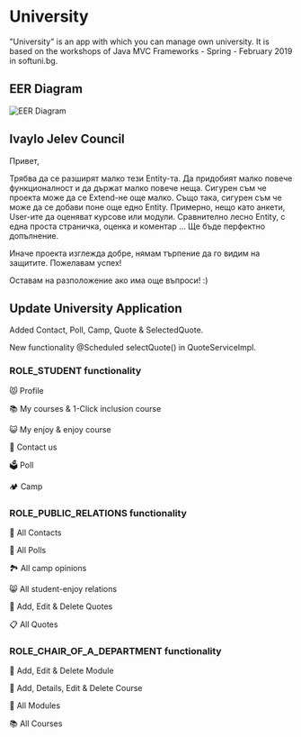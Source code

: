 # University
"University" is an app with which you can manage own university.
It is based on the workshops of Java MVC Frameworks - Spring - February 2019 in softuni.bg.
## EER Diagram
![EER Diagram](https://res.cloudinary.com/dimo-cloud/image/upload/v1555225894/EER_Diagram_Workbench.jpg)
## Ivaylo Jelev Council
Привет,

Трябва да се разширят малко тези Entity-та. Да придобият малко повече функционалност и да държат малко повече неща. Сигурен съм че проекта може да се Extend-не още малко. Също така, сигурен съм че може да се добави поне още едно Entity. Примерно, нещо като анкети, User-ите да оценяват курсове или модули. Сравнително лесно Entity, с една проста страничка, оценка и коментар ... Ще бъде перфектно допълнение.

Иначе проекта изглежда добре, нямам търпение да го видим на защитите. Пожелавам успех!

Оставам на разположение ако има още въпроси! :)
## Update University Application
Added Contact, Poll, Camp, Quote & SelectedQuote.

New functionality @Scheduled selectQuote() in QuoteServiceImpl.
### ROLE_STUDENT functionality
😾 Profile

📚 My courses & 1-Click inclusion course

😺 My enjoy & enjoy course

📇 Contact us

🗳️ Poll

🏕️ Camp
### ROLE_PUBLIC_RELATIONS functionality
📢 All Contacts

📰 All Polls

🏞️ All camp opinions

😸 All student-enjoy relations

📝 Add, Edit & Delete Quotes

📋 All Quotes
### ROLE_CHAIR_OF_A_DEPARTMENT functionality
📄 Add, Edit & Delete Module

📘 Add, Details, Edit & Delete Course

📓 All Modules

📚 All Courses
